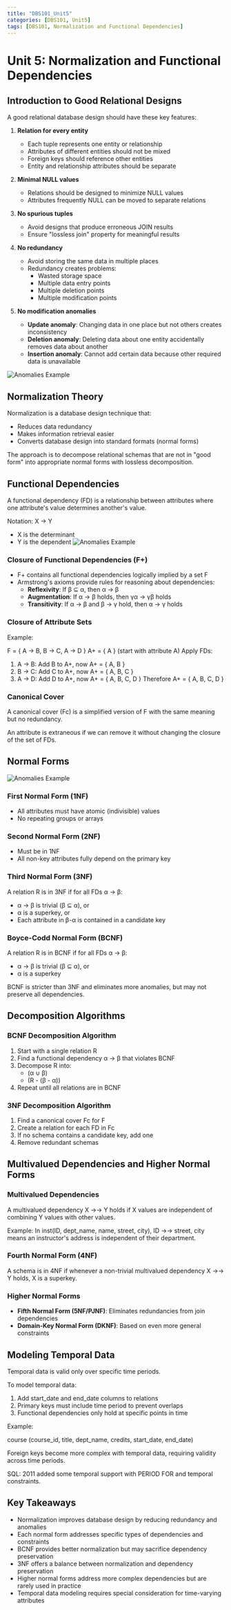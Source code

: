 ```yaml
---
title: "DBS101_Unit5"
categories: [DBS101, Unit5]
tags: [DBS101, Normalization and Functional Dependencies]
---
```


# Unit 5: Normalization and Functional Dependencies

## Introduction to Good Relational Designs

A good relational database design should have these key features:

1. **Relation for every entity**
   - Each tuple represents one entity or relationship
   - Attributes of different entities should not be mixed
   - Foreign keys should reference other entities
   - Entity and relationship attributes should be separate

2. **Minimal NULL values**
   - Relations should be designed to minimize NULL values
   - Attributes frequently NULL can be moved to separate relations

3. **No spurious tuples**
   - Avoid designs that produce erroneous JOIN results
   - Ensure "lossless join" property for meaningful results

4. **No redundancy**
   - Avoid storing the same data in multiple places
   - Redundancy creates problems:
     - Wasted storage space
     - Multiple data entry points
     - Multiple deletion points
     - Multiple modification points

5. **No modification anomalies**
   - **Update anomaly**: Changing data in one place but not others creates inconsistency
   - **Deletion anomaly**: Deleting data about one entity accidentally removes data about another
   - **Insertion anomaly**: Cannot add certain data because other required data is unavailable

![Anomalies Example](/assets/unit5/image1.webp)

## Normalization Theory

Normalization is a database design technique that:
- Reduces data redundancy
- Makes information retrieval easier
- Converts database design into standard formats (normal forms)

The approach is to decompose relational schemas that are not in "good form" into appropriate normal forms with lossless decomposition.

## Functional Dependencies

A functional dependency (FD) is a relationship between attributes where one attribute's value determines another's value.

Notation: X → Y
- X is the determinant
- Y is the dependent
![Anomalies Example](/assets/unit5/image2.webp)

### Closure of Functional Dependencies (F+)

- F+ contains all functional dependencies logically implied by a set F
- Armstrong's axioms provide rules for reasoning about dependencies:
  - **Reflexivity**: If β ⊆ α, then α → β
  - **Augmentation**: If α → β holds, then γα → γβ holds
  - **Transitivity**: If α → β and β → γ hold, then α → γ holds


### Closure of Attribute Sets

Example:

F = { A → B, B → C, A → D }
A+ = { A } (start with attribute A)
Apply FDs:
1. A → B: Add B to A+, now A+ = { A, B }
2. B → C: Add C to A+, now A+ = { A, B, C }
3. A → D: Add D to A+, now A+ = { A, B, C, D }
Therefore A+ = { A, B, C, D }


### Canonical Cover

A canonical cover (Fc) is a simplified version of F with the same meaning but no redundancy.

An attribute is extraneous if we can remove it without changing the closure of the set of FDs.

## Normal Forms

![Anomalies Example](/assets/unit5/image3.png)

### First Normal Form (1NF)
- All attributes must have atomic (indivisible) values
- No repeating groups or arrays

### Second Normal Form (2NF)
- Must be in 1NF
- All non-key attributes fully depend on the primary key

### Third Normal Form (3NF)
A relation R is in 3NF if for all FDs α → β:
- α → β is trivial (β ⊆ α), or
- α is a superkey, or
- Each attribute in β-α is contained in a candidate key

### Boyce-Codd Normal Form (BCNF)
A relation R is in BCNF if for all FDs α → β:
- α → β is trivial (β ⊆ α), or
- α is a superkey

BCNF is stricter than 3NF and eliminates more anomalies, but may not preserve all dependencies.

## Decomposition Algorithms

### BCNF Decomposition Algorithm
1. Start with a single relation R
2. Find a functional dependency α → β that violates BCNF
3. Decompose R into:
   - (α ∪ β)
   - (R - (β - α))
4. Repeat until all relations are in BCNF

### 3NF Decomposition Algorithm
1. Find a canonical cover Fc for F
2. Create a relation for each FD in Fc
3. If no schema contains a candidate key, add one
4. Remove redundant schemas

## Multivalued Dependencies and Higher Normal Forms

### Multivalued Dependencies
A multivalued dependency X →→ Y holds if X values are independent of combining Y values with other values.

Example: In inst(ID, dept_name, name, street, city), ID →→ street, city means an instructor's address is independent of their department.

### Fourth Normal Form (4NF)
A schema is in 4NF if whenever a non-trivial multivalued dependency X →→ Y holds, X is a superkey.

### Higher Normal Forms
- **Fifth Normal Form (5NF/PJNF)**: Eliminates redundancies from join dependencies
- **Domain-Key Normal Form (DKNF)**: Based on even more general constraints

## Modeling Temporal Data

Temporal data is valid only over specific time periods.

To model temporal data:
1. Add start_date and end_date columns to relations
2. Primary keys must include time period to prevent overlaps
3. Functional dependencies only hold at specific points in time

Example:

course (course_id, title, dept_name, credits, start_date, end_date)


Foreign keys become more complex with temporal data, requiring validity across time periods.

SQL: 2011 added some temporal support with PERIOD FOR and temporal constraints.


## Key Takeaways

- Normalization improves database design by reducing redundancy and anomalies
- Each normal form addresses specific types of dependencies and constraints
- BCNF provides better normalization but may sacrifice dependency preservation
- 3NF offers a balance between normalization and dependency preservation
- Higher normal forms address more complex dependencies but are rarely used in practice
- Temporal data modeling requires special consideration for time-varying attributes